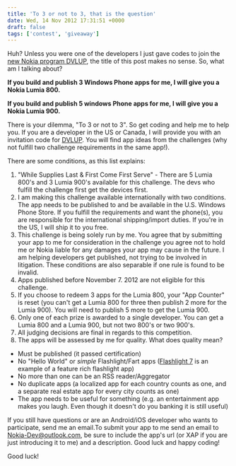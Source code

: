 ```yaml
---
title: 'To 3 or not to 3, that is the question'
date: Wed, 14 Nov 2012 17:31:51 +0000
draft: false
tags: ['contest', 'giveaway']
---
```


Huh? Unless you were one of the developers I just gave codes to join the [new Nokia program DVLUP](http://nokiawpdev.wordpress.com/2012/11/06/level-up-with-dvlup/), the title of this post makes no sense. So, what am I talking about?

**If you build and publish 3 Windows Phone apps for me, I will give you a Nokia Lumia 800.**

**If you build and publish 5 windows Phone apps for me, I will give you a Nokia Lumia 900.**

There is your dilemma, "To 3 or not to 3". So get coding and help me to help you. If you are a developer in the US or Canada, I will provide you with an invitation code for [DVLUP](http://www.dvlup.com). You will find app ideas from the challenges (why not fulfill two challenge requirements in the same app!).

There are some conditions, as this list explains:

1.  "While Supplies Last & First Come First Serve" - There are 5 Lumia 800's and 3 Lumia 900's available for this challenge. The devs who fulfill the challenge first get the devices first.
2.  I am making this challenge available internationally with two conditions. The app needs to be published to and be available in the U.S. Windows Phone Store. If you fulfill the requirements and want the phone(s), you are responsible for the international shipping/import duties. If you're in the US, I will ship it to you free.
3.  This challenge is being solely run by me. You agree that by submitting your app to me for consideration in the challenge you agree not to hold me or Nokia liable for any damages your app may cause in the future. I am helping developers get published, not trying to be involved in litigation. These conditions are also separable if one rule is found to be invalid.
4.  Apps published before November 7. 2012 are not eligible for this challenge.
5.  If you choose to redeem 3 apps for the Lumia 800, your "App Counter" is reset (you can't get a Lumia 800 for three then publish 2 more for the Lumia 900). You will need to publish 5 more to get the Lumia 900.
6.  Only one of each prize is awarded to a single developer. You can get a Lumia 800 and a Lumia 900, but not two 800's or two 900's.
7.  All judging decisions are final in regards to this competition.
8.  The apps will be assessed by me for quality. What does quality mean?

*   Must be published (it passed certification)
*   No "Hello World" or _simple_ Flashlight/Fart apps ([Flashlight 7](http://www.windowsphone.com/en-us/store/app/flashlight-7/5192e2d0-60e1-df11-a844-00237de2db9e) is an example of a feature rich flashlight app)
*   No more than one can be an RSS reader/Aggregator
*   No duplicate apps (a localized app for each country counts as one, and a separate real estate app for every city counts as one)
*   The app needs to be useful for something (e.g. an entertainment app makes you laugh. Even though it doesn't do you banking it is still useful)

If you still have questions or are an Android/iOS developer who wants to participate, send me an email.To submit your app to me send an email to [Nokia-Dev@outlook.com](mailto:Nokia-Dev@outlook.com), be sure to include the app's url (or XAP if you are just introducing it to me) and a description. Good luck and happy coding!

Good luck!